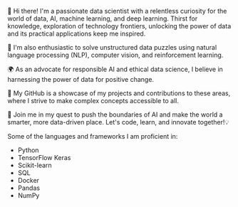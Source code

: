 👋 Hi there! I'm a passionate data scientist with a relentless curiosity for the world of data, AI, machine learning, and deep learning. Thirst for knowledge, exploration of technology frontiers, unlocking the power of data and its practical applications keep me inspired. 

🧠 I'm also enthusiastic to solve unstructured data puzzles using natural language processing (NLP), computer vision, and reinforcement learning. 

🌍 As an advocate for responsible AI and ethical data science, I believe in harnessing the power of data for positive change. 

🤖 My GitHub is a showcase of my projects and contributions to these areas, where I strive to make complex concepts accessible to all.

🚀 Join me in my quest to push the boundaries of AI and make the world a smarter, more data-driven place. Let's code, learn, and innovate together!💡

Some of the languages and frameworks I am proficient in:
- Python
- TensorFlow Keras
- Scikit-learn
- SQL
- Docker
- Pandas
- NumPy
